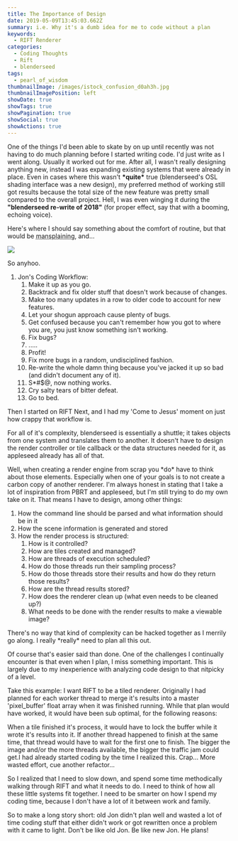 ```yaml
---
title: The Importance of Design
date: 2019-05-09T13:45:03.662Z
summary: i.e. Why it's a dumb idea for me to code without a plan
keywords:
  - RIFT Renderer
categories:
  - Coding Thoughts
  - Rift
  - blenderseed
tags:
  - pearl_of_wisdom
thumbnailImage: /images/istock_confusion_d0ah3h.jpg
thumbnailImagePosition: left
showDate: true
showTags: true
showPagination: true
showSocial: true
showActions: true
---
```

One of the things I'd been able to skate by on up until recently was not having to do much planning before I started writing code.  I'd just write as I went along.  Usually it worked out for me.  After all, I wasn't really designing anything new, instead I was expanding existing systems that were already in place.  Even in cases where this wasn't **\*quite\*** true (blenderseed's OSL shading interface was a new design), my preferred method of working still got results because the total size of the new feature was pretty small compared to the overall project.  Hell, I was even winging it during the **"blenderseed re-write of 2018"** (for proper effect, say that with a booming, echoing voice).

Here's where I should say something about the comfort of routine, but that would be <acronym title="Avoid at all costs">mansplaining</acronym>, and...

![](/images/1_8xraf6eyaxh-mynxoxkqla.jpeg)

So anyhoo.

1. Jon's Coding Workflow:
   1. Make it up as you go.  
   2. Backtrack and fix older stuff that doesn't work because of changes.
   3. Make too many updates in a row to older code to account for new features.
   4. Let your shogun approach cause plenty of bugs.
   5. Get confused because you can't remember how you got to where you are, you just know something isn't working.
   6. Fix bugs?
   7. .....
   8. Profit!
   9. Fix more bugs in a random, undisciplined fashion.
   10. Re-write the whole damn thing because you've jacked it up so bad (and didn't document any of it).
   11. S*#$@, now nothing works.
   12. Cry salty tears of bitter defeat.
   13. Go to bed.

Then I started on RIFT Next, and I had my 'Come to Jesus' moment on just how crappy that workflow is.  

For all of it's complexity, blenderseed is essentially a shuttle; it takes objects from one system and translates them to another.  It doesn't have to design the render controller or tile callback or the data structures needed for it, as appleseed already has all of that.  

Well, when creating a render engine from scrap you \*do\* have to think about those elements.  Especially when one of your goals is to not create a carbon copy of another renderer.  I'm always honest in stating that I take a lot of inspiration from PBRT and appleseed, but I'm still trying to do my own take on it.  That means I have to design, among other things:

1. How the command line should be parsed and what information should be in it
2. How the scene information is generated and stored
3. How the render process is structured:
   1. How is it controlled?
   2. How are tiles created and managed?
   3. How are threads of execution scheduled?
   4. How do those threads run their sampling process?
   5. How do those threads store their results and how do they return those results?
   6. How are the thread results stored?
   7. How does the renderer clean up (what even needs to be cleaned up?)
   8. What needs to be done with the render results to make a viewable image?

There's no way that kind of complexity can be hacked together as I merrily go along.  I really \*really\* need to plan all this out.

Of course that's easier said than done.  One of the challenges I continually encounter is that even when I plan, I miss something important.  This is largely due to my inexperience with analyzing code design to that nitpicky of a level.  

Take this example: I want RIFT to be a tiled renderer.  Originally I had planned for each worker thread to merge it's results into a master 'pixel_buffer' float array when it was finished running.  While that plan would have worked, it would have been sub optimal, for the following reasons:

When a tile finished it's process, it would have to lock the buffer while it wrote it's results into it.  If another thread happened to finish at the same time, that thread would have to wait for the first one to finish.  The bigger the image and/or the more threads available, the bigger the traffic jam could get.I had already started coding by the time I realized this.  Crap...  More wasted effort, cue another refactor...

So I realized that I need to slow down, and spend some time methodically walking through RIFT and what it needs to do.  I need to think of how all these little systems fit together.  I need to be smarter on how I spend my coding time, because I don't have a lot of it between work and family.

So to make a long story short: old Jon didn't plan well and wasted a lot of time coding stuff that either didn't work or got rewritten once a problem with it came to light.  Don't be like old Jon.  Be like new Jon.  He plans!
